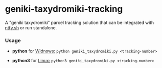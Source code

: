 # geniki-taxydromiki-tracking

A "geniki taxydromiki" parcel tracking solution that can be integrated with [ntfy.sh](http://ntfy.sh) or run standalone.

### Usage

- **python** for <ins>Widnows:</ins> `python geniki_taxydromiki.py <tracking-number>`

- **python3** for <ins>Linux:</ins> `python3 geniki_taxydromiki.py <tracking-number>`
